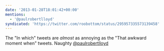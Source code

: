 ```yaml
---
date: '2013-01-28T18:01:42+00:00'
mentions:
  - '@paulrobertlloyd'
syndicated: 'https://twitter.com/roobottom/status/295957335573139458'
---
```

The "In which" tweets are _almost_ as annoying as the "That awkward moment when" tweets. Naughty [@paulrobertlloyd](https://twitter.com/@paulrobertlloyd)
